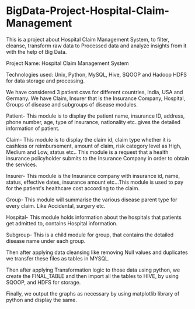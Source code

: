 # BigData-Project-Hospital-Claim-Management
This is a project about Hospital Claim Management System, to filter, cleanse, transform raw data to Processed data and analyze insights from it with the help of Big Data.

Project Name: Hospital Claim Management System

Technologies used: Unix, Python, MySQL, Hive, SQOOP and Hadoop HDFS for data storage and processing.

We have considered 3 patient csvs for different countries, India, USA and Germany.
We have Claim, Insurer that is the Insurance Company, Hospital, Groups of disease and subgroups of disease modules.

Patient- This module is to display the patient name, insurance ID, address, phone number, age, type of insurance, nationality etc..gives the detailed information of patient.

Claim- This module is to display the claim id, claim type whether it is cashless or reimbursement, 
amount of claim, risk category level as High, Medium and Low, status etc.. This module is a request that a health insurance policyholder submits to the Insurance Company in order to obtain the services.

Insurer- This module is the Insurance company with insurance id, name, status, effective dates, 
insurance amount etc...This module is used to pay for the patient's healthcare cost according to the claim.

Group- This module will summarise the various disease parent type for every claim. Like Accidental, surgery etc.

Hospital- This module holds information about the hospitals that patients get admitted to, contains Hospital information.

Subgroup- This is a child module for group, that contains the detailed disease name under each group.

Then after applying data cleansing like removing Null values and duplicates we transfer these files as tables in MYSQL.

Then after applying Transformation logic to those data using python, we create the FINAL_TABLE and then import all the tables to HIVE, by using SQOOP, and HDFS for storage.

Finally, we output the graphs as necessary by using matplotlib library of python and display the same.
